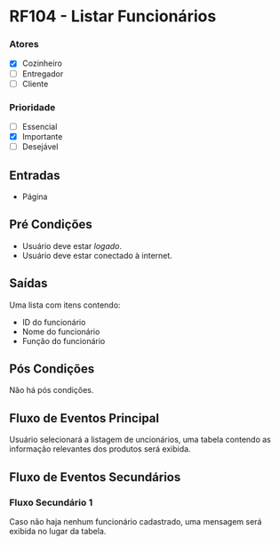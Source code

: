 # RF104 - Listar Funcionários

### Atores

* [x] Cozinheiro
* [ ] Entregador
* [ ] Cliente

### Prioridade

* [ ] Essencial
* [x] Importante
* [ ] Desejável

## Entradas

* Página

## Pré Condições

* Usuário deve estar _logado_.
* Usuário deve estar conectado à internet.

## Saídas

Uma lista com itens contendo:

* ID do funcionário
* Nome do funcionário
* Função do funcionário

## Pós Condições

Não há pós condições.

## Fluxo de Eventos Principal

Usuário selecionará a listagem de uncionários, uma tabela contendo as informação relevantes dos produtos será exibida.

## Fluxo de Eventos Secundários

### Fluxo Secundário 1

Caso não haja nenhum funcionário cadastrado, uma mensagem será exibida no lugar da tabela.&#x20;
